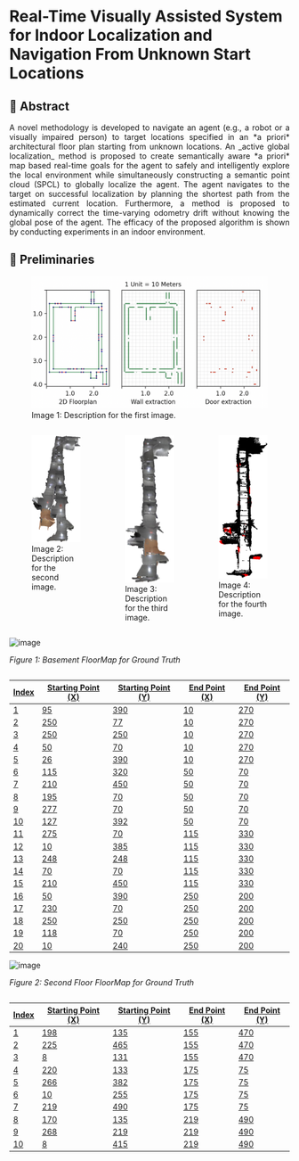<!--# FloorPlanLocalization-->
# Real-Time Visually Assisted System for Indoor Localization and Navigation From Unknown Start Locations

## 📄 Abstract
<div align="justify">
A novel methodology is developed to navigate an agent (e.g., a robot or a visually impaired person) to target locations specified in an *a priori* architectural floor plan starting from unknown locations. An _active global localization_ method is proposed to create semantically aware *a priori* map based real-time goals for the agent to safely and intelligently explore the local environment while simultaneously constructing a semantic point cloud (SPCL) to globally localize the agent. The agent navigates to the target on successful localization by planning the shortest path from the estimated current location. Furthermore, a method is proposed to dynamically correct the time-varying odometry drift without knowing the global pose of the agent. The efficacy of the proposed algorithm is shown by conducting experiments in an indoor environment.
</div>

## 📃 Preliminaries

<figure>
  <img src="assets/wm7.png" alt="Image 1">
  <figcaption>Image 1: Description for the first image.</figcaption>
</figure>

<div style="display: flex; flex-direction: row;">
  <figure style="flex: 1;">
    <img src="assets/WLC_PCL.png" alt="Image 2" width="200">
    <figcaption>Image 2: Description for the second image.</figcaption>
  </figure>

  <figure style="flex: 1;">
    <img src="assets/LC_PCL.png" alt="Image 3" width="200">
    <figcaption>Image 3: Description for the third image.</figcaption>
  </figure>

  <figure style="flex: 1;">
    <img src="assets/LC_SPCL.png" alt="Image 4" width="200">
    <figcaption>Image 4: Description for the fourth image.</figcaption>
  </figure>
</div>
                                                                                                                                                           
![image](https://github.com/raktimgg/FloorPlanLocalization/assets/139596157/11c71a41-4f3c-4928-ab86-c67ff0c7cd31)  

*Figure 1: Basement FloorMap for Ground Truth*

<a href="#" style="float: right;"> <!-- An anchor tag with a right float style -->

| Index | Starting Point (X) | Starting Point (Y) | End Point (X) | End Point (Y) |
| ----- | ------------------- | ------------------- | -------------- | -------------- |
| 1     | 95                  | 390                 | 10             | 270            |
| 2     | 250                 | 77                  | 10             | 270            |
| 3     | 250                 | 250                 | 10             | 270            |
| 4     | 50                  | 70                  | 10             | 270            |
| 5     | 26                  | 390                 | 10             | 270            |
| 6     | 115                 | 320                 | 50             | 70             |
| 7     | 210                 | 450                 | 50             | 70             |
| 8     | 195                 | 70                  | 50             | 70             |
| 9     | 277                 | 70                  | 50             | 70             |
| 10    | 127                 | 392                 | 50             | 70             |
| 11    | 275                 | 70                  | 115            | 330            |
| 12    | 10                  | 385                 | 115            | 330            |
| 13    | 248                 | 248                 | 115            | 330            |
| 14    | 70                  | 70                  | 115            | 330            |
| 15    | 210                 | 450                 | 115            | 330            |
| 16    | 50                  | 390                 | 250            | 200            |
| 17    | 230                 | 70                  | 250            | 200            |
| 18    | 250                 | 250                 | 250            | 200            |
| 19    | 118                 | 70                  | 250            | 200            |
| 20    | 10                  | 240                 | 250            | 200            |


</a>

![image](https://github.com/raktimgg/FloorPlanLocalization/assets/139596157/35654757-1905-400e-bc42-7a646b7a448e)
               
*Figure 2: Second Floor FloorMap for Ground Truth*

<a href="#" style="float: right;"> <!-- An anchor tag with a right float style -->

| Index | Starting Point (X) | Starting Point (Y) | End Point (X) | End Point (Y) |
| ----- | ------------------- | ------------------- | -------------- | -------------- |
| 1     | 198                 | 135                 | 155            | 470            |
| 2     | 225                 | 465                 | 155            | 470            |
| 3     | 8                   | 131                 | 155            | 470            |
| 4     | 220                 | 133                 | 175            | 75             |
| 5     | 266                 | 382                 | 175            | 75             |
| 6     | 10                  | 255                 | 175            | 75             |
| 7     | 219                 | 490                 | 175            | 75             |
| 8     | 170                 | 135                 | 219            | 490            |
| 9     | 268                 | 219                 | 219            | 490            |
| 10    | 8                   | 415                 | 219            | 490            |


</a>




